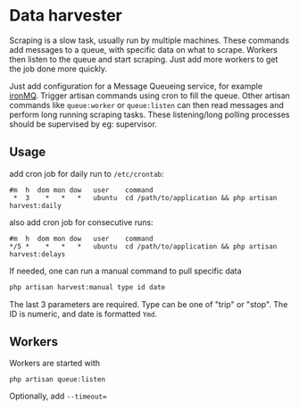 # Data harvester

Scraping is a slow task, usually run by multiple machines. These commands add messages to a queue, with specific data on what to scrape. Workers then listen to the queue and start scraping. Just add more workers to get the job done more quickly.

Just add configuration for a Message Queueing service, for example [ironMQ](http://www.iron.io/mq). Trigger artisan commands using cron to fill the queue. Other artisan commands like `queue:worker` or `queue:listen` can then read messages and perform long running scraping tasks. These listening/long polling processes should be supervised by eg: supervisor.

## Usage

add cron job for daily run to `/etc/crontab`:

```
#m  h  dom mon dow   user    command
 *  3    *   *   *   ubuntu  cd /path/to/application && php artisan harvest:daily
```

also add cron job for consecutive runs:

```
#m  h  dom mon dow   user    command
*/5 *    *   *   *   ubuntu  cd /path/to/application && php artisan harvest:delays
```

If needed, one can run a manual command to pull specific data

```bash
php artisan harvest:manual type id date
```

The last 3 parameters are required. Type can be one of "trip" or "stop". The ID is numeric, and date is formatted `Ymd`.

## Workers

Workers are started with

```
php artisan queue:listen
```

Optionally, add `--timeout=`
